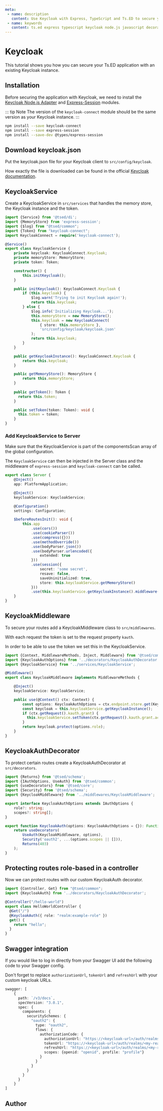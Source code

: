 ```yaml
---
meta:
 - name: description
   content: Use Keycloak with Express, TypeScript and Ts.ED to secure your application.
 - name: keywords
   content: ts.ed express typescript keycloak node.js javascript decorators
---
```

# Keycloak

<Banner src="/keycloak.svg" height="200" href="https://www.keycloak.org"></Banner>

This tutorial shows you how you can secure your Ts.ED application with an existing Keycloak instance.

## Installation

Before securing the application with Keycloak, we need to install the [Keycloak Node.js Adapter](https://www.npmjs.com/package/keycloak-connect) and [Express-Session](https://www.npmjs.com/package/express-session) modules.

::: tip Note
The version of the `keycloak-connect` module should be the same version as your Keycloak instance.
::: 

```bash
npm install --save keycloak-connect
npm install --save express-session
npm install --save-dev @types/express-session
```

## Download keycloak.json

Put the keycloak.json file for your Keycloak client to `src/config/keycloak`.

How exactly the file is downloaded can be found in the official [Keycloak documentation](https://www.keycloak.org/docs/latest/securing_apps/index.html#_nodejs_adapter).

## KeycloakService

Create a KeycloakService in `src/services` that handles the memory store, the Keycloak instance and the token.

```typescript
import {Service} from '@tsed/di';
import {MemoryStore} from 'express-session';
import {$log} from "@tsed/common";
import {Token} from "keycloak-connect";
import KeycloakConnect = require('keycloak-connect');

@Service()
export class KeycloakService {
    private keycloak: KeycloakConnect.Keycloak;
    private memoryStore: MemoryStore;
    private token: Token;

    constructor() {
        this.initKeycloak();
    }

    public initKeycloak(): KeycloakConnect.Keycloak {
        if (this.keycloak) {
            $log.warn('Trying to init Keycloak again!');
            return this.keycloak;
        } else {
            $log.info('Initializing Keycloak...');
            this.memoryStore = new MemoryStore();
            this.keycloak = new KeycloakConnect(
                { store: this.memoryStore },
                'src/config/keycloak/keycloak.json'
            );
            return this.keycloak;
        }
    }

    public getKeycloakInstance(): KeycloakConnect.Keycloak {
        return this.keycloak;
    }

    public getMemoryStore(): MemoryStore {
        return this.memoryStore;
    }
  
    public getToken(): Token {
      return this.token;
    }

    public setToken(token: Token): void {
      this.token = token;
    }
}
```

### Add KeycloakService to Server

Make sure that the KeycloakService is part of the componentsScan array of the global configuration.

The `KeycloakService` can then be injected in the Server class and the middleware of `express-session` and `keycloak-connect` can be called.

```typescript
export class Server {
    @Inject()
    app: PlatformApplication;

    @Inject()
    keycloakService: KeycloakService;

    @Configuration()
    settings: Configuration;

    $beforeRoutesInit(): void {
        this.app
            .use(cors())
            .use(cookieParser())
            .use(compress({}))
            .use(methodOverride())
            .use(bodyParser.json())
            .use(bodyParser.urlencoded({
                extended: true
            }))
            .use(session({
                secret: 'some secret',
                resave: false,
                saveUninitialized: true,
                store: this.keycloakService.getMemoryStore()
            }))
            .use(this.keycloakService.getKeycloakInstance().middleware());
    }
}
```

## KeycloakMiddleware

To secure your routes add a KeycloakMiddleware class to `src/middlewares`.

With each request the token is set to the request property `kauth`. 

In order to be able to use the token we set this in the KeycloakService.

```typescript
import {Context, MiddlewareMethods, Inject, Middleware} from '@tsed/common';
import {KeycloakAuthOptions} from '../decorators/KeycloakAuthDecorator';
import {KeycloakService} from '../services/KeycloakService';

@Middleware()
export class KeycloakMiddleware implements MiddlewareMethods {

    @Inject()
    keycloakService: KeycloakService;

    public use(@Context() ctx: Context) {
        const options: KeycloakAuthOptions = ctx.endpoint.store.get(KeycloakMiddleware);
        const keycloak = this.keycloakService.getKeycloakInstance();
        if (ctx.getRequest().kauth.grant) {
          this.keycloakService.setToken(ctx.getRequest().kauth.grant.access_token);
        }
        return keycloak.protect(options.role);
    }
}
```

## KeycloakAuthDecorator

To protect certain routes create a KeycloakAuthDecorator at `src/decorators`.

```typescript
import {Returns} from '@tsed/schema';
import {IAuthOptions, UseAuth} from '@tsed/common';
import {useDecorators} from '@tsed/core';
import {Security} from '@tsed/schema';
import {KeycloakMiddleware} from '../middlewares/KeycloakMiddleware';

export interface KeycloakAuthOptions extends IAuthOptions {
    role?: string;
    scopes?: string[];
}

export function KeycloakAuth(options: KeycloakAuthOptions = {}): Function {
    return useDecorators(
        UseAuth(KeycloakMiddleware, options),
        Security('oauth2', ...(options.scopes || [])),
        Returns(403)
    );
}
```

## Protecting routes role-based in a controller

Now we can protect routes with our custom KeycloakAuth decorator.

```typescript
import {Controller, Get} from "@tsed/common";
import {KeycloakAuth} from '../decorators/KeycloakAuthDecorator';

@Controller("/hello-world")
export class HelloWorldController {
  @Get("/")
  @KeycloakAuth({ role: "realm:example-role" })
  get() {
    return "hello";
  }
}
```

## Swagger integration

If you would like to log in directly from your Swagger UI add the following code to your Swagger config.

Don't forget to replace `authorizationUrl`, `tokenUrl` and `refreshUrl` with your custom keycloak URLs.

```typescript
swagger: [
    {
      path: `/v3/docs`,
      specVersion: "3.0.1",
      spec: {
        components: {
          securitySchemes: {
            "oauth2": {
              type: "oauth2",
              flows: {
                authorizationCode: {
                  authorizationUrl: "https://<keycloak-url>/auth/realms/<my-realm>/protocol/openid-connect/auth",
                  tokenUrl: "https://<keycloak-url>/auth/realms/<my-realm>/protocol/openid-connect/token",
                  refreshUrl: "https://<keycloak-url>/auth/realms/<my-realm>/protocol/openid-connect/token",
                  scopes: {openid: "openid", profile: "profile"}
                }
              }
            }
          }
        }
      }
    }
]
```

## Author

<GithubContributors users="['xCryzed']"/>
